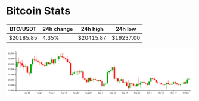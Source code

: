 # Bitcoin Stats

BTC/USDT|24h change|24h high|24h low|
|---|---|---|---|
|$20185.85|4.35%|$20415.87|$19237.00|

<img src="./chart.svg">
